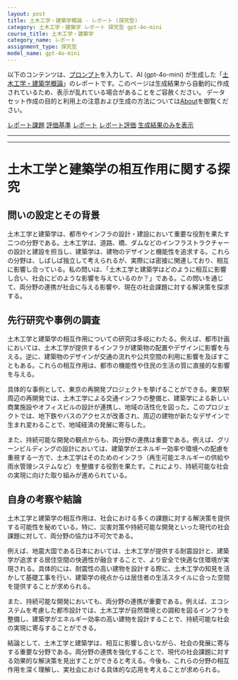 ```yaml
---
layout: post
title: 土木工学・建築学概論 - レポート (探究型)
category: 土木工学・建築学 レポート 探究型 gpt-4o-mini
course_title: 土木工学・建築学
category_name: レポート
assignment_type: 探究型
model_name: gpt-4o-mini
---
```


以下のコンテンツは、[プロンプト](http://127.0.0.1:8000/generated/土木工学・建築学/gpt-4o-mini/prompt_レポート-探究型.md)を入力して、AI (gpt-4o-mini) が生成した「[土木工学・建築学概論](/contents/土木工学・建築学/)」のレポートです。このページは生成結果から自動的に作成されているため、表示が乱れている場合があることをご容赦ください。
データセット作成の目的と利用上の注意および生成の方法については[About](/About)を御覧ください。

[レポート課題](../レポート課題-探究型)
[評価基準](../評価基準-探究型)
[レポート](../レポート-探究型)
[レポート評価](../レポート評価-探究型)
[生成結果のみを表示](http://127.0.0.1:8000/generated/土木工学・建築学/gpt-4o-mini/レポート-探究型.md)
  

***
***
  
# 土木工学と建築学の相互作用に関する探究

## 問いの設定とその背景

土木工学と建築学は、都市やインフラの設計・建設において重要な役割を果たす二つの分野である。土木工学は、道路、橋、ダムなどのインフラストラクチャーの設計と建設を担当し、建築学は、建物のデザインと機能性を追求する。これらの分野は、しばしば独立して考えられるが、実際には密接に関連しており、相互に影響し合っている。私の問いは、「土木工学と建築学はどのように相互に影響し合い、社会にどのような影響を与えているのか？」である。この問いを通じて、両分野の連携が社会に与える影響や、現在の社会課題に対する解決策を探求する。

## 先行研究や事例の調査

土木工学と建築学の相互作用についての研究は多岐にわたる。例えば、都市計画においては、土木工学が提供するインフラが建築物の配置やデザインに影響を与える。逆に、建築物のデザインが交通の流れや公共空間の利用に影響を及ぼすこともある。これらの相互作用は、都市の機能性や住民の生活の質に直接的な影響を与える。

具体的な事例として、東京の再開発プロジェクトを挙げることができる。東京駅周辺の再開発では、土木工学による交通インフラの整備と、建築学による新しい商業施設やオフィスビルの設計が連携し、地域の活性化を図った。このプロジェクトでは、地下鉄やバスのアクセスが改善され、周辺の建物が新たなデザインで生まれ変わることで、地域経済の発展に寄与した。

また、持続可能な開発の観点からも、両分野の連携は重要である。例えば、グリーンビルディングの設計においては、建築学がエネルギー効率や環境への配慮を重視する一方で、土木工学はそのためのインフラ（再生可能エネルギーの供給や雨水管理システムなど）を整備する役割を果たす。これにより、持続可能な社会の実現に向けた取り組みが進められている。

## 自身の考察や結論

土木工学と建築学の相互作用は、社会における多くの課題に対する解決策を提供する可能性を秘めている。特に、災害対策や持続可能な開発といった現代の社会課題に対して、両分野の協力は不可欠である。

例えば、地震大国である日本においては、土木工学が提供する耐震設計と、建築学が追求する居住空間の快適性が融合することで、より安全で快適な住環境が実現される。具体的には、耐震性の高い建物を設計する際に、土木工学の知見を活かして基礎工事を行い、建築学の視点からは居住者の生活スタイルに合った空間を提供することが求められる。

また、持続可能な開発においても、両分野の連携が重要である。例えば、エコシステムを考慮した都市設計では、土木工学が自然環境との調和を図るインフラを整備し、建築学がエネルギー効率の高い建物を設計することで、持続可能な社会の実現に寄与することができる。

結論として、土木工学と建築学は、相互に影響し合いながら、社会の発展に寄与する重要な分野である。両分野の連携を強化することで、現代の社会課題に対する効果的な解決策を見出すことができると考える。今後も、これらの分野の相互作用を深く理解し、実社会における具体的な応用を考えることが求められる。

